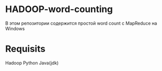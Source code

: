 # HADOOP-word-counting
В этом репозитории содержится простой word count с MapReduce на Windows
# Requisits
Hadoop
Python
Java(jdk)

